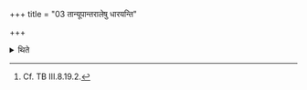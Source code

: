 +++
title = "03 तान्यूपान्तरालेषु धारयन्ति"

+++

<details><summary>थिते</summary>

3. They hold these animals in the intermediary spaces between the sacrificial posts.[^1]  

[^1]: Cf. TB III.8.19.2.  
</details>
